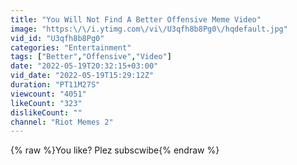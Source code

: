 ```yaml
---
title: "You Will Not Find A Better Offensive Meme Video"
image: "https:\/\/i.ytimg.com\/vi\/U3qfh8b8Pg0\/hqdefault.jpg"
vid_id: "U3qfh8b8Pg0"
categories: "Entertainment"
tags: ["Better","Offensive","Video"]
date: "2022-05-19T20:32:15+03:00"
vid_date: "2022-05-19T15:29:12Z"
duration: "PT11M27S"
viewcount: "4051"
likeCount: "323"
dislikeCount: ""
channel: "Riot Memes 2"
---
```

{% raw %}You like? Plez subscwibe{% endraw %}
